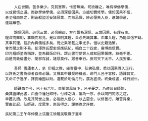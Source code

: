 		人在世間，苦多樂少。究其實際，惟苦無樂。苟欲離之，唯有學佛學儒，
	以成覺悟之道。而欲學佛學儒，必須深信因果，方能切實修學。使於因果不信，
	甚至撥而無之，則造殺盜淫妄諸惡業，而無忌憚，終必墮失人身，遑論學道，
	遑論離苦。

		論信因果，必信三世，必信輪迴，方可謂為深信。三世因果，有理有事。
	理深而難明，事顯而易見。是以欲明其理，自必先識其事。由事入理，乃能深信不疑。
	其事其理，載於內典儒經多矣，而史乘所載之事尤多。但以史籍浩繁，
	會而閱之則不易。彭澤許氏歷史感應統紀，輯自二十四史，廣博而信實。
	印光祖師至為稱許，並為鑄版印行。謂此書可使世人咸知因果報應，絲毫不差。
	由是而敦倫盡分，閑邪存誠，諸惡莫作，眾善奉行。庶可天下太平，人民安樂。

		吾師 雪廬老人，承 印祖之教，緣寄臺中，弘佛弘儒，悉以因果導入正行。
	以許氏之書為學者自修必讀。又擇其中最契時機者，命門人呂子富枝，語譯其文，
	又命江子逸子，擇要繪圖以附，連載於明倫月刊，廣為宣流。終彙成書，梓行淑世。

		師歸西至今，已十有六年。目擊世風日下，呂子憂之。乃遵昔日師訓，
	彙其語譯此書，由臺中蓮社印行。付梓之頃，囑為一序。余以同門同志之誼，
	幸獲先讀。欣見其問世之後，必能啟人信心，以去惡念，以修善行，離苦得樂，
	實由此起。弘師道，度眾生，兩皆得之，謹樂為之序爾。
 
	民紀第二壬午年仲夏上浣廬江徐醒民敬識于臺中
